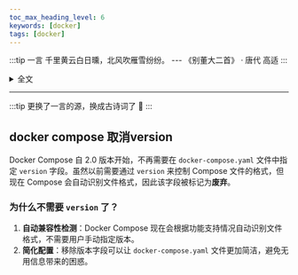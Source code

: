 ```yaml
---
toc_max_heading_level: 6
keywords: [docker]
tags: [docker]
---
```


:::tip 一言
千里黄云白日曛，北风吹雁雪纷纷。 --- 《别董大二首》 · 唐代 高适
:::

<details>
  <summary>全文</summary>
千里黄云白日曛，北风吹雁雪纷纷。<br/>莫愁前路无知己，天下谁人不识君。<br/>六翮飘飖私自怜，一离京洛十余年。<br/>丈夫贫贱应未足，今日相逢无酒钱。
</details>

---

:::tip
更换了一言的源，换成古诗词了 :tada:
:::

## docker compose 取消version

Docker Compose 自 2.0 版本开始，不再需要在 `docker-compose.yaml` 文件中指定 `version` 字段。虽然以前需要通过 `version` 来控制 Compose 文件的格式，但现在 Compose 会自动识别文件格式，因此该字段被标记为**废弃**。

### 为什么不需要 `version` 了？

1. **自动兼容性检测**：Docker Compose 现在会根据功能支持情况自动识别文件格式，不需要用户手动指定版本。
2. **简化配置**：移除版本字段可以让 `docker-compose.yaml` 文件更加简洁，避免无用信息带来的困惑。
